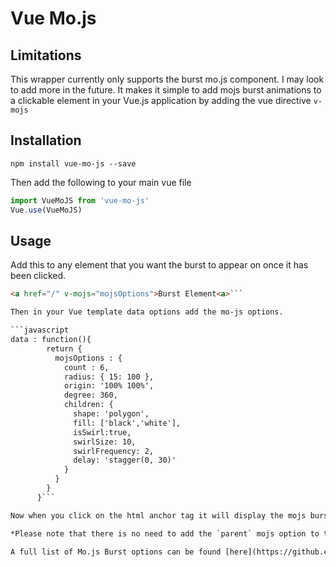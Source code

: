 # Vue Mo.js


## Limitations
This wrapper currently only supports the burst mo.js component. I may look to add more in the future. It makes it simple to add mojs burst animations to a clickable element in your Vue.js application by adding the vue directive `v-mojs`

## Installation 

`npm install vue-mo-js --save`

Then add the following to your main vue file 

```javascript
import VueMoJS from 'vue-mo-js'
Vue.use(VueMoJS)
```

## Usage

Add this to any element that you want the burst to appear on once it has been clicked.

```html
<a href="/" v-mojs="mojsOptions">Burst Element<a>```

Then in your Vue template data options add the mo-js options.

```javascript
data : function(){
        return {
          mojsOptions : {
            count : 6,
            radius: { 15: 100 },
            origin: '100% 100%',
            degree: 360,
            children: {
              shape: 'polygon',
              fill: ['black','white'],
              isSwirl:true,
              swirlSize: 10,
              swirlFrequency: 2,
              delay: 'stagger(0, 30)'
            }
          }
        }
      }```

Now when you click on the html anchor tag it will display the mojs burst. 

*Please note that there is no need to add the `parent` mojs option to the data option as the wrapper will pick this up automatically.

A full list of Mo.js Burst options can be found [here](https://github.com/legomushroom/mojs/blob/master/api/burst.md)



